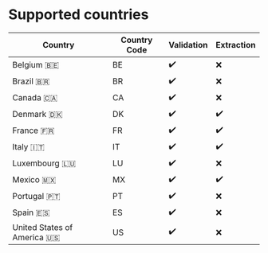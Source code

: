 # Supported countries

| Country                     | Country Code |     Validation     |     Extraction     |
|-----------------------------|--------------|--------------------|--------------------|
| Belgium 🇧🇪                  |      BE      | :heavy_check_mark: | :x:                |
| Brazil 🇧🇷                   |      BR      | :heavy_check_mark: | :x:                |
| Canada 🇨🇦                   |      CA      | :heavy_check_mark: | :x:                |
| Denmark 🇩🇰                  |      DK      | :heavy_check_mark: | :heavy_check_mark: |
| France 🇫🇷                   |      FR      | :heavy_check_mark: | :heavy_check_mark: |
| Italy 🇮🇹                    |      IT      | :heavy_check_mark: | :heavy_check_mark: |
| Luxembourg 🇱🇺               |      LU      | :heavy_check_mark: | :x:                |
| Mexico 🇲🇽                   |      MX      | :heavy_check_mark: | :heavy_check_mark: |
| Portugal 🇵🇹                 |      PT      | :heavy_check_mark: | :x:                |
| Spain 🇪🇸                    |      ES      | :heavy_check_mark: | :x:                |
| United States of America 🇺🇸 |      US      | :heavy_check_mark: | :x:                |
